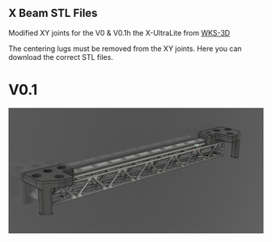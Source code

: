 <h2>X Beam STL Files</h2>

Modified XY joints for the V0 & V0.1h the X-UltraLite from [WKS-3D](https://wks-3d.de/)	

The centering lugs must be removed from the XY joints. Here you can download the correct STL files.

# V0.1 
![Here](V0.1/VORON_V0.1_XY_Joints_Mod_X-Beam-2.PNG)

